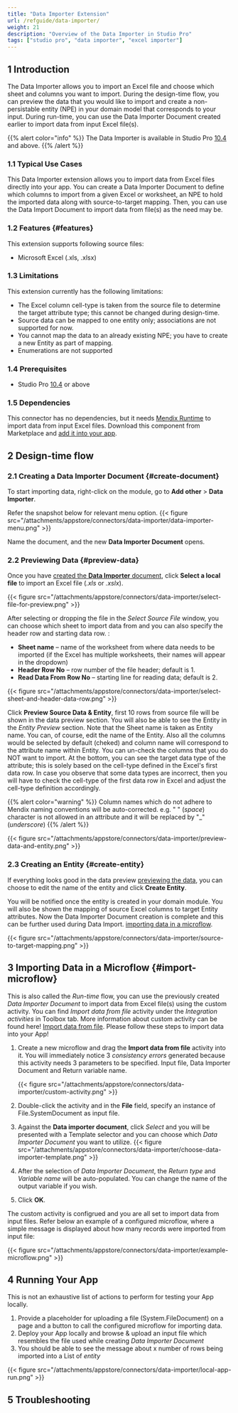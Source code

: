 ```yaml
---
title: "Data Importer Extension"
url: /refguide/data-importer/
weight: 21
description: "Overview of the Data Importer in Studio Pro"
tags: ["studio pro", "data importer", "excel importer"]
---
```


## 1 Introduction

The Data Importer allows you to import an Excel file and choose which sheet and columns you want to import. During the design-time flow, you can preview the data that you would like to import and create a non-persistable entity (NPE) in your domain model that corresponds to your input. During run-time, you can use the Data Importer Document created earlier to import data from input Excel file(s).

{{% alert color="info" %}}
The Data Importer is available in Studio Pro [10.4](/releasenotes/studio-pro/10.4/) and above.
{{% /alert %}}

### 1.1 Typical Use Cases

This Data Importer extension allows you to import data from Excel files directly into your app. You can create a Data Importer Document to define which columns to import from a given Excel or worksheet, an NPE to hold the imported data along with source-to-target mapping. Then, you can use the Data Import Document to import data from file(s) as the need may be.

### 1.2 Features {#features}

This extension supports following source files:

* Microsoft Excel (.xls, .xlsx)


### 1.3 Limitations

This extension currently has the following limitations:

* The Excel column cell-type is taken from the source file to determine the target attribute type; this cannot be changed during design-time.
* Source data can be mapped to one entity only; associations are not supported for now.
* You cannot map the data to an already existing NPE; you have to create a new Entity as part of mapping.
* Enumerations are not supported 

### 1.4 Prerequisites

* Studio Pro [10.4](/releasenotes/studio-pro/10.4/) or above


### 1.5  Dependencies

This connector has no dependencies, but it needs [Mendix Runtime](https://marketplace.mendix.com/link/component/219833) to import data from input Excel files. Download this component from Marketplace and [add it into your app](/appstore/general/app-store-content/#install).

## 2 Design-time flow

### 2.1 Creating a Data Importer Document {#create-document}

To start importing data, right-click on the module, go to **Add other** > **Data Importer**.

Refer the snapshot below for relevant menu option.
{{< figure src="/attachments/appstore/connectors/data-importer/data-importer-menu.png" >}}

Name the document, and the new **Data Importer Document** opens. 

### 2.2 Previewing Data {#preview-data}

Once you have [created the **Data Importer** document](#create-document), click **Select a local file** to import an Excel file (*.xls* or *.xslx*).

{{< figure src="/attachments/appstore/connectors/data-importer/select-file-for-preview.png" >}}

After selecting or dropping the file in the *Select Source File* window, you can choose which sheet to import data from and you can also specify the header row and starting data row. :

* **Sheet name** – name of the worksheet from where data needs to be imported (if the Excel has multiple worksheets, their names will appear in the dropdown)
* **Header Row No** – row number of the file header; default is 1.
* **Read Data From Row No** – starting line for reading data; default is 2.

{{< figure src="/attachments/appstore/connectors/data-importer/select-sheet-and-header-data-row.png" >}}

Click **Preview Source Data & Entity**, first 10 rows from source file will be shown in the data preview section. You will also be able to see the Entity in the *Entity Preview* section. Note that the Sheet name is taken as Entity name. You can, of course, edit the name of the Entity. Also all the columns would be selected by default (cheked) and column name will correspond to the attribute name within Entity. You can un-check the columns that you do NOT want to import. At the bottom, you can see the target data type of the attribute; this is solely based on the cell-type defined in the Excel's first data row. In case you observe that some data types are incorrect, then you will have to check the cell-type of the first data row in Excel and adjust the cell-type definition accordingly.

{{% alert color="warning" %}} Column names which do not adhere to Mendix naming conventions will be auto-corrected. e.g. " " (*space*) character is not allowed in an attribute and it will be replaced by "_" (*underscore*) {{% /alert %}}

{{< figure src="/attachments/appstore/connectors/data-importer/preview-data-and-entity.png" >}}

### 2.3 Creating an Entity {#create-entity}

If everything looks good in the data preview [previewing the data](#preview-data), you can choose to edit the name of the entity and click **Create Entity**. 

You will be notified once the entity is created in your domain module. You will also be shown the mapping of source Excel columns to target Entity attributes. Now the Data Importer Document creation is complete and this can be further used during Data Import. [importing data in a microflow](#import-microflow).

{{< figure src="/attachments/appstore/connectors/data-importer/source-to-target-mapping.png" >}}

## 3 Importing Data in a Microflow {#import-microflow}

This is also called the *Run-time* flow, you can use the previously created *Data Importer Document* to import data from Excel file(s) using the custom activity. You can find *Import data from file* activity under the *Integration activities* in Toolbox tab. More information about custom activity can be found here! [Import data from file](/refguide/data-importer-activity/). Please follow these steps to import data into your App!

1. Create a new microflow and drag the **Import data from file** activity into it. You will immediately notice 3 *consistency errors* generated because this activity needs 3 parameters to be specified. Input file, Data Importer Document and Return variable name.

   {{< figure src="/attachments/appstore/connectors/data-importer/custom-activity.png" >}}
   
3. Double-click the activity and in the **File** field, specify an instance of File.SystemDocument as input file.
4. Against the **Data importer document**, click *Select* and you will be presented with a Template selector and you can choose which *Data Importer Document* you want to utilize.
  {{< figure src="/attachments/appstore/connectors/data-importer/choose-data-importer-template.png" >}}

6. After the selection of *Data Importer Document*, the *Return type* and *Variable name* will be auto-populated. You can change the name  of the output variable if you wish.
7. Click **OK**.

The custom activity is configrued and you are all set to import data from input files. Refer below an example of a configured microflow, where a simple message is displayed about how many records were imported from input file:

{{< figure src="/attachments/appstore/connectors/data-importer/example-microflow.png" >}}

## 4 Running Your App

This is not an exhaustive list of actions to perform for testing your App locally.
1. Provide a placeholder for uploading a file (System.FileDocument) on a page and a button to call the configured microflow for importing data. 
2. Deploy your App locally and browse & upload an input file which resembles the file used while creating *Data Importer Document*
3. You should be able to see the message about x number of rows being imported into a List of *entity*

{{< figure src="/attachments/appstore/connectors/data-importer/local-app-run.png" >}}

## 5 Troubleshooting 

